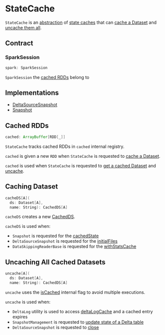 # StateCache

`StateCache` is an [abstraction](#contract) of [state caches](#implementations) that can [cache a Dataset](#cacheDS) and [uncache them all](#uncache).

## Contract

### <span id="spark"> SparkSession

```scala
spark: SparkSession
```

`SparkSession` the [cached RDDs](#cached) belong to

## Implementations

* [DeltaSourceSnapshot](DeltaSourceSnapshot.md)
* [Snapshot](Snapshot.md)

## <span id="cached"> Cached RDDs

```scala
cached: ArrayBuffer[RDD[_]]
```

`StateCache` tracks cached RDDs in `cached` internal registry.

`cached` is given a new `RDD` when `StateCache` is requested to [cache a Dataset](#cacheDS).

`cached` is used when `StateCache` is requested to [get a cached Dataset](#getDS) and [uncache](#uncache).

## <span id="cacheDS"> Caching Dataset

```scala
cacheDS[A](
  ds: Dataset[A],
  name: String): CachedDS[A]
```

`cacheDS` creates a new [CachedDS](CachedDS.md).

`cacheDS` is used when:

* `Snapshot` is requested for the [cachedState](Snapshot.md#cachedState)
* `DeltaSourceSnapshot` is requested for the [initialFiles](DeltaSourceSnapshot.md#initialFiles)
* `DataSkippingReaderBase` is requested for the [withStatsCache](data-skipping/DataSkippingReaderBase.md#withStatsCache)

## <span id="uncache"> Uncaching All Cached Datasets

```scala
uncache[A](
  ds: Dataset[A],
  name: String): CachedDS[A]
```

`uncache` uses the [isCached](#isCached) internal flag to avoid multiple executions.

`uncache` is used when:

* `DeltaLog` utility is used to access [deltaLogCache](DeltaLog.md#deltaLogCache) and a cached entry expires
* `SnapshotManagement` is requested to [update state of a Delta table](SnapshotManagement.md#updateInternal)
* `DeltaSourceSnapshot` is requested to [close](DeltaSourceSnapshot.md#close)
